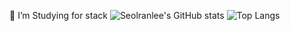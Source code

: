 🤔 I’m Studying for stack
![Seolranlee's GitHub stats](https://github-readme-stats.vercel.app/api?username=bonggyunjo&count_private=true)
![Top Langs](https://github-readme-stats.vercel.app/api/top-langs/?username=bonggyunjo)
